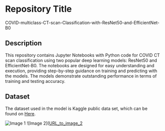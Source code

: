 # Repository Title
COVID-multiclass-CT-scan-Classification-with-ResNet50-and-EfficientNet-B0

## Description
This repository contains Jupyter Notebooks with Python code for COVID CT scan classification using two popular deep learning models: ResNet50 and EfficientNet-B0. The notebooks are designed for easy understanding and execution, providing step-by-step guidance on training and predicting with the models. The models demonstrate outstanding performance in terms of training and testing accuracy.

## Dataset
The dataset used in the model is Kaggle public data set, which can be found on [Here](https://www.kaggle.com/datasets/plameneduardo/a-covid-multiclass-dataset-of-ct-scans/data).


![Image 1]([URL_to_image_1](https://github.com/pudasainimohan/COVID-multiclass-CT-scan-Classification-with-ResNet50-and-EfficientNet-B0/blob/main/download%20(1).png)https://github.com/pudasainimohan/COVID-multiclass-CT-scan-Classification-with-ResNet50-and-EfficientNet-B0/blob/main/download%20(1).png) 
![Image 2]([URL_to_image_2]("download.png")

